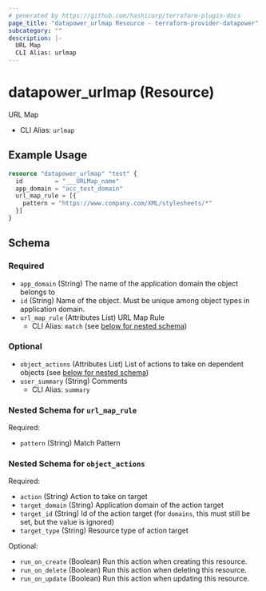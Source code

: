 ```yaml
---
# generated by https://github.com/hashicorp/terraform-plugin-docs
page_title: "datapower_urlmap Resource - terraform-provider-datapower"
subcategory: ""
description: |-
  URL Map
  CLI Alias: urlmap
---
```


# datapower_urlmap (Resource)

URL Map
  - CLI Alias: `urlmap`

## Example Usage

```terraform
resource "datapower_urlmap" "test" {
  id         = "___URLMap_name"
  app_domain = "acc_test_domain"
  url_map_rule = [{
    pattern = "https://www.company.com/XML/stylesheets/*"
  }]
}
```

<!-- schema generated by tfplugindocs -->
## Schema

### Required

- `app_domain` (String) The name of the application domain the object belongs to
- `id` (String) Name of the object. Must be unique among object types in application domain.
- `url_map_rule` (Attributes List) URL Map Rule
  - CLI Alias: `match` (see [below for nested schema](#nestedatt--url_map_rule))

### Optional

- `object_actions` (Attributes List) List of actions to take on dependent objects (see [below for nested schema](#nestedatt--object_actions))
- `user_summary` (String) Comments
  - CLI Alias: `summary`

<a id="nestedatt--url_map_rule"></a>
### Nested Schema for `url_map_rule`

Required:

- `pattern` (String) Match Pattern


<a id="nestedatt--object_actions"></a>
### Nested Schema for `object_actions`

Required:

- `action` (String) Action to take on target
- `target_domain` (String) Application domain of the action target
- `target_id` (String) Id of the action target (for `domains`, this must still be set, but the value is ignored)
- `target_type` (String) Resource type of action target

Optional:

- `run_on_create` (Boolean) Run this action when creating this resource.
- `run_on_delete` (Boolean) Run this action when deleting this resource.
- `run_on_update` (Boolean) Run this action when updating this resource.
